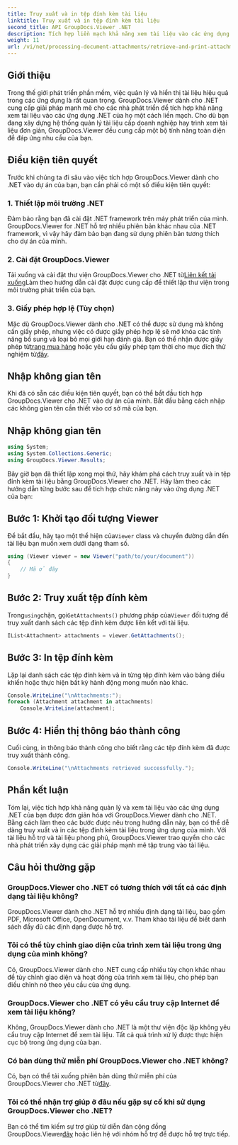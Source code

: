 ```yaml
---
title: Truy xuất và in tệp đính kèm tài liệu
linktitle: Truy xuất và in tệp đính kèm tài liệu
second_title: API GroupDocs.Viewer .NET
description: Tích hợp liền mạch khả năng xem tài liệu vào các ứng dụng .NET của bạn với GroupDocs.Viewer dành cho .NET. Truy xuất và in các tệp đính kèm tài liệu một cách dễ dàng.
weight: 11
url: /vi/net/processing-document-attachments/retrieve-and-print-attachments/
---
```

## Giới thiệu
Trong thế giới phát triển phần mềm, việc quản lý và hiển thị tài liệu hiệu quả trong các ứng dụng là rất quan trọng. GroupDocs.Viewer dành cho .NET cung cấp giải pháp mạnh mẽ cho các nhà phát triển để tích hợp khả năng xem tài liệu vào các ứng dụng .NET của họ một cách liền mạch. Cho dù bạn đang xây dựng hệ thống quản lý tài liệu cấp doanh nghiệp hay trình xem tài liệu đơn giản, GroupDocs.Viewer đều cung cấp một bộ tính năng toàn diện để đáp ứng nhu cầu của bạn.
## Điều kiện tiên quyết
Trước khi chúng ta đi sâu vào việc tích hợp GroupDocs.Viewer dành cho .NET vào dự án của bạn, bạn cần phải có một số điều kiện tiên quyết:
### 1. Thiết lập môi trường .NET
Đảm bảo rằng bạn đã cài đặt .NET framework trên máy phát triển của mình. GroupDocs.Viewer for .NET hỗ trợ nhiều phiên bản khác nhau của .NET framework, vì vậy hãy đảm bảo bạn đang sử dụng phiên bản tương thích cho dự án của mình.
### 2. Cài đặt GroupDocs.Viewer
 Tải xuống và cài đặt thư viện GroupDocs.Viewer cho .NET từ[Liên kết tải xuống](https://releases.groupdocs.com/viewer/net/)Làm theo hướng dẫn cài đặt được cung cấp để thiết lập thư viện trong môi trường phát triển của bạn.
### 3. Giấy phép hợp lệ (Tùy chọn)
 Mặc dù GroupDocs.Viewer dành cho .NET có thể được sử dụng mà không cần giấy phép, nhưng việc có được giấy phép hợp lệ sẽ mở khóa các tính năng bổ sung và loại bỏ mọi giới hạn đánh giá. Bạn có thể nhận được giấy phép từ[trang mua hàng](https://purchase.groupdocs.com/buy) hoặc yêu cầu giấy phép tạm thời cho mục đích thử nghiệm từ[đây](https://purchase.groupdocs.com/temporary-license/).

## Nhập không gian tên
Khi đã có sẵn các điều kiện tiên quyết, bạn có thể bắt đầu tích hợp GroupDocs.Viewer cho .NET vào dự án của mình. Bắt đầu bằng cách nhập các không gian tên cần thiết vào cơ sở mã của bạn.
## Nhập không gian tên
```csharp
using System;
using System.Collections.Generic;
using GroupDocs.Viewer.Results;
```

Bây giờ bạn đã thiết lập xong mọi thứ, hãy khám phá cách truy xuất và in tệp đính kèm tài liệu bằng GroupDocs.Viewer cho .NET. Hãy làm theo các hướng dẫn từng bước sau để tích hợp chức năng này vào ứng dụng .NET của bạn:
## Bước 1: Khởi tạo đối tượng Viewer
 Để bắt đầu, hãy tạo một thể hiện của`Viewer` class và chuyển đường dẫn đến tài liệu bạn muốn xem dưới dạng tham số.
```csharp
using (Viewer viewer = new Viewer("path/to/your/document"))
{
    // Mã ở đây
}
```
## Bước 2: Truy xuất tệp đính kèm
 Trong`using`chặn, gọi`GetAttachments()` phương pháp của`Viewer` đối tượng để truy xuất danh sách các tệp đính kèm được liên kết với tài liệu.
```csharp
IList<Attachment> attachments = viewer.GetAttachments();
```
## Bước 3: In tệp đính kèm
Lặp lại danh sách các tệp đính kèm và in từng tệp đính kèm vào bảng điều khiển hoặc thực hiện bất kỳ hành động mong muốn nào khác.
```csharp
Console.WriteLine("\nAttachments:");
foreach (Attachment attachment in attachments)
    Console.WriteLine(attachment);
```
## Bước 4: Hiển thị thông báo thành công
Cuối cùng, in thông báo thành công cho biết rằng các tệp đính kèm đã được truy xuất thành công.
```csharp
Console.WriteLine("\nAttachments retrieved successfully.");
```

## Phần kết luận
Tóm lại, việc tích hợp khả năng quản lý và xem tài liệu vào các ứng dụng .NET của bạn được đơn giản hóa với GroupDocs.Viewer dành cho .NET. Bằng cách làm theo các bước được nêu trong hướng dẫn này, bạn có thể dễ dàng truy xuất và in các tệp đính kèm tài liệu trong ứng dụng của mình. Với tài liệu hỗ trợ và tài liệu phong phú, GroupDocs.Viewer trao quyền cho các nhà phát triển xây dựng các giải pháp mạnh mẽ tập trung vào tài liệu.
## Câu hỏi thường gặp
### GroupDocs.Viewer cho .NET có tương thích với tất cả các định dạng tài liệu không?
GroupDocs.Viewer dành cho .NET hỗ trợ nhiều định dạng tài liệu, bao gồm PDF, Microsoft Office, OpenDocument, v.v. Tham khảo tài liệu để biết danh sách đầy đủ các định dạng được hỗ trợ.
### Tôi có thể tùy chỉnh giao diện của trình xem tài liệu trong ứng dụng của mình không?
Có, GroupDocs.Viewer dành cho .NET cung cấp nhiều tùy chọn khác nhau để tùy chỉnh giao diện và hoạt động của trình xem tài liệu, cho phép bạn điều chỉnh nó theo yêu cầu của ứng dụng.
### GroupDocs.Viewer cho .NET có yêu cầu truy cập Internet để xem tài liệu không?
Không, GroupDocs.Viewer dành cho .NET là một thư viện độc lập không yêu cầu truy cập Internet để xem tài liệu. Tất cả quá trình xử lý được thực hiện cục bộ trong ứng dụng của bạn.
### Có bản dùng thử miễn phí GroupDocs.Viewer cho .NET không?
 Có, bạn có thể tải xuống phiên bản dùng thử miễn phí của GroupDocs.Viewer cho .NET từ[đây](https://releases.groupdocs.com/).
### Tôi có thể nhận trợ giúp ở đâu nếu gặp sự cố khi sử dụng GroupDocs.Viewer cho .NET?
 Bạn có thể tìm kiếm sự trợ giúp từ diễn đàn cộng đồng GroupDocs.Viewer[đây](https://forum.groupdocs.com/c/viewer/9) hoặc liên hệ với nhóm hỗ trợ để được hỗ trợ trực tiếp.